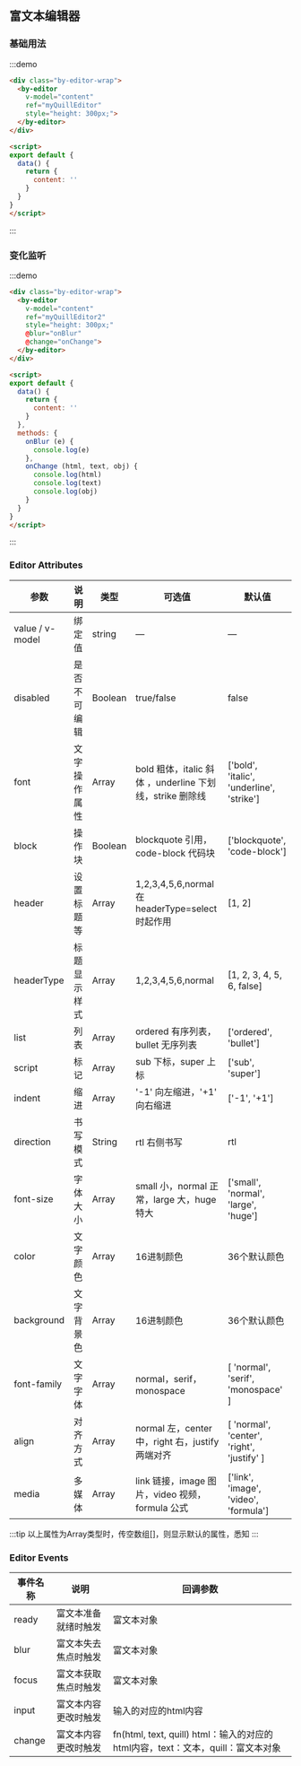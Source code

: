 ## 富文本编辑器

### 基础用法

:::demo

```html
<div class="by-editor-wrap">
  <by-editor
    v-model="content"
    ref="myQuillEditor"
    style="height: 300px;">
  </by-editor>
</div>

<script>
export default {
  data() {
    return {
      content: ''
    }
  }
}
</script>
```
:::

### 变化监听

:::demo

```html
<div class="by-editor-wrap">
  <by-editor
    v-model="content"
    ref="myQuillEditor2"
    style="height: 300px;"
    @blur="onBlur"
    @change="onChange">
  </by-editor>
</div>

<script>
export default {
  data() {
    return {
      content: ''
    }
  },
  methods: {
    onBlur (e) {
      console.log(e)
    },
    onChange (html, text, obj) {
      console.log(html)
      console.log(text)
      console.log(obj)
    }
  }
}
</script>
```

:::

### Editor Attributes
| 参数      | 说明    | 类型      | 可选值       | 默认值   |
|---------- |-------- |---------- |-------------  |-------- |
| value / v-model | 绑定值 | string | — | — |
| disabled | 是否不可编辑 | Boolean | true/false | false |
| font | 文字操作属性 | Array | bold 粗体，italic 斜体 ，underline 下划线，strike 删除线 | ['bold', 'italic', 'underline', 'strike'] |
| block | 操作块 | Boolean | blockquote 引用，code-block 代码块 | ['blockquote', 'code-block'] |
| header | 设置标题等 | Array | 1,2,3,4,5,6,normal 在headerType=select时起作用 | [1, 2] |
| headerType | 标题显示样式 | Array | 1,2,3,4,5,6,normal | [1, 2, 3, 4, 5, 6, false] |
| list | 列表 | Array | ordered 有序列表，bullet 无序列表 | ['ordered', 'bullet'] |
| script | 标记 | Array | sub 下标，super 上标 | ['sub', 'super'] |
| indent | 缩进 | Array | '-1' 向左缩进，'+1' 向右缩进 | ['-1', '+1'] |
| direction | 书写模式 | String | rtl 右侧书写 | rtl |
| font-size | 字体大小 | Array | small 小，normal 正常，large 大，huge 特大 | ['small', 'normal', 'large', 'huge'] |
| color | 文字颜色 | Array | 16进制颜色 | 36个默认颜色 |
| background | 文字背景色 | Array | 16进制颜色 | 36个默认颜色 |
| font-family | 文字字体 | Array | normal，serif，monospace | [ 'normal', 'serif', 'monospace' ] |
| align | 对齐方式 | Array | normal 左，center 中，right 右，justify 两端对齐 | [ 'normal', 'center', 'right', 'justify' ] |
| media | 多媒体 | Array | link 链接，image 图片，video 视频，formula 公式 | ['link', 'image', 'video', 'formula'] |

:::tip
以上属性为Array类型时，传空数组[]，则显示默认的属性，悉知
:::

### Editor Events
| 事件名称      | 说明    | 回调参数      |
|---------- |-------- |---------- |
| ready  | 富文本准备就绪时触发 | 富文本对象 |
| blur  | 富文本失去焦点时触发 | 富文本对象 |
| focus  | 富文本获取焦点时触发 | 富文本对象 |
| input  | 富文本内容更改时触发 | 输入的对应的html内容 |
| change  | 富文本内容更改时触发 | fn(html, text, quill) html：输入的对应的html内容，text：文本，quill：富文本对象 |
